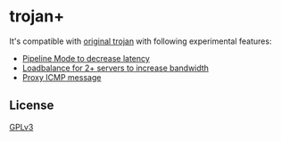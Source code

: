 # trojan+

It's compatible with [original trojan](https://github.com/trojan-gfw/trojan) with following experimental features:

* [Pipeline Mode to decrease latency](https://github.com/yuchting/trojan/wiki/Why-we-need-Pipeline-mode)
* [Loadbalance for 2+ servers to increase bandwidth](https://github.com/yuchting/trojan/wiki/Why-we-need-load-balance-mode)
* [Proxy ICMP message](https://github.com/Trojan-Plus-Group/trojan-plus/wiki/Can-we-proxy-ICMP-message-(To-transfer-ping))


## License

[GPLv3](LICENSE)
